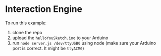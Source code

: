# Interaction Engine

To run this example:

1. clone the repo
2. upload the `helloYouSketch.ino` to your Arduino
3. run `node server.js /dev/ttyUSB0` using node (make sure your Arduino port is correct. It might be `ttyACM0`)
